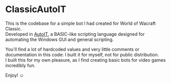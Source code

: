 # ClassicAutoIT

This is the codebase for a simple bot I had created for World of Wacraft Classic.  
Developed in [AutoIT](https://www.autoitscript.com/site/), a BASIC-like scripting language designed for automating the Windows GUI and general scripting.

You'll find a lot of hardcoded values and very little comments or documentation in this code: I built it for myself, not for public distribution.  
I built this for my own pleasure, as I find creating basic bots for video games incredibly fun.

Enjoy! ☺️
